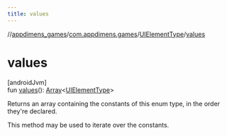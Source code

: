 ```yaml
---
title: values
---
```

//[appdimens_games](../../../index.html)/[com.appdimens.games](../index.html)/[UIElementType](index.html)/[values](values.html)



# values



[androidJvm]\
fun [values](values.html)(): [Array](https://kotlinlang.org/api/core/kotlin-stdlib/kotlin/-array/index.html)&lt;[UIElementType](index.html)&gt;



Returns an array containing the constants of this enum type, in the order they're declared.



This method may be used to iterate over the constants.



